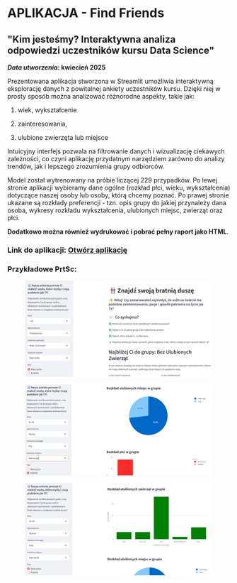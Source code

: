 # APLIKACJA - Find Friends 
## "Kim jesteśmy? Interaktywna analiza odpowiedzi uczestników kursu Data Science"
**_Data utworzenia_: kwiecień 2025**

Prezentowana aplikacja stworzona w Streamlit umożliwia interaktywną eksplorację danych z powitalnej ankiety uczestników kursu. Dzięki niej w prosty sposób można analizować różnorodne aspekty, takie jak:

1. wiek, wykształcenie

1. zainteresowania, 

1. ulubione zwierzęta lub miejsce 


Intuicyjny interfejs pozwala na filtrowanie danych i wizualizację ciekawych zależności, co czyni aplikację przydatnym narzędziem zarówno do analizy trendów, jak i lepszego zrozumienia grupy odbiorców.

Model został wytrenowany na próbie liczącej 229 przypadków. 
Po lewej stronie aplikacji wybieramy dane ogólne (rozkład płci, wieku, wykształcenia) dotyczące naszej osoby lub osoby, którą chcemy poznać. Po prawej stronie ukazane są rozkłady preferencji - tzn. opis grupy do jakiej przynależy dana osoba, wykresy rozkładu wykształcenia, ulubionych miejsc, zwierząt oraz płci.

**Dodatkowo można również wydrukować i pobrać pełny raport jako HTML**.


### Link do aplikacji:   [Otwórz aplikację](https://findfriends-3wj3zmfmuofrjmueakdmta.streamlit.app/)

### Przykładowe PrtSc:

<figure markdown="1">
  <img src="obraz1.png" width="700" alt="Obraz 1">
</figure>

<figure markdown="1">
  <img src="obraz2.png" width="700" alt="Obraz 2">
</figure>

<figure markdown="1">
  <img src="obraz3.png" width="700" alt="Obraz 3">
</figure>
